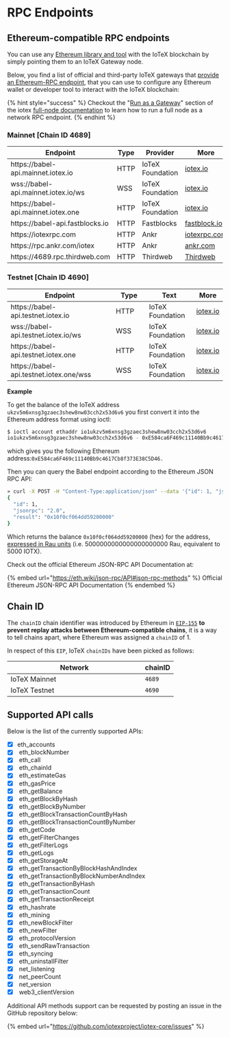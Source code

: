 # RPC Endpoints

## Ethereum-compatible RPC endpoints

You can use any [Ethereum library and tool](./) with the IoTeX blockchain by simply pointing them to an IoTeX Gateway node.&#x20;

Below, you find a list of official and third-party IoTeX gateways that [provide an Ethereum-RPC endpoint](https://delegates.iotex.io/get-started/node-configuration/run-the-node#run-as-a-gateway), that you can use to configure any Ethereum wallet or developer tool to interact with the IoTeX blockchain:&#x20;

{% hint style="success" %}
Checkout the "[Run as a Gateway](https://delegates.iotex.io/get-started/node-configuration/run-the-node#run-as-a-gateway)" section of the iotex [full-node documentation](https://delegates.iotex.io) to learn how to run a full node as a network RPC endpoint.
{% endhint %}

### Mainnet \[Chain ID 4689]

<table><thead><tr><th width="362.4995649735719">Endpoint</th><th width="118">Type</th><th width="129">Provider</th><th>More</th></tr></thead><tbody><tr><td>https://babel-api.mainnet.iotex.io</td><td>HTTP</td><td>IoTeX<br>Foundation</td><td><a href="https://iotex.io">iotex.io</a></td></tr><tr><td>wss://babel-api.mainnet.iotex.io/ws</td><td>WSS</td><td>IoTeX<br>Foundation</td><td><a href="https://iotex.io">iotex.io</a></td></tr><tr><td>https://babel-api.mainnet.iotex.one</td><td>HTTP</td><td>IoTeX Foundation</td><td><a href="https://iotex.io">iotex.io</a></td></tr><tr><td>https://babel-api.fastblocks.io</td><td>HTTP</td><td>Fastblocks</td><td><a href="https://fastblocks.io/">fastblock.io</a></td></tr><tr><td>https://iotexrpc.com</td><td>HTTP</td><td>Ankr</td><td><a href="https://iotexrpc.com">iotexrpc.com</a></td></tr><tr><td>https://rpc.ankr.com/iotex</td><td>HTTP</td><td>Ankr</td><td><a href="https://ankr.com">ankr.com</a></td></tr><tr><td>https://4689.rpc.thirdweb.com</td><td>HTTP</td><td>Thirdweb</td><td><a href="https://thirdweb.com/iotex-network">Thirdweb</a></td></tr></tbody></table>

### Testnet \[Chain ID 4690]

<table><thead><tr><th width="362.5471637775761">Endpoint</th><th width="120">Type</th><th width="127">Text</th><th>More</th></tr></thead><tbody><tr><td>https://babel-api.testnet.iotex.io</td><td>HTTP</td><td>IoTeX Foundation</td><td><a href="https://iotex.io">iotex.io</a></td></tr><tr><td>wss://babel-api.testnet.iotex.io/ws</td><td>WSS</td><td>IoTeX Foundation</td><td><a href="https://iotex.io">iotex.io</a></td></tr><tr><td> https://babel-api.testnet.iotex.one</td><td>HTTP</td><td>IoTeX Foundation</td><td><a href="https://iotex.io">iotex.io</a></td></tr><tr><td> https://babel-api.testnet.iotex.one/wss</td><td>WSS</td><td>IoTeX Foundation</td><td><a href="https://iotex.io">iotex.io</a></td></tr></tbody></table>

**Example**

To get the balance of the IoTeX address `ukzv5m6xnsg3gzaec3shew8nw03cch2x53d6v6` you first convert it into the Ethereum address format using ioctl:

```bash
$ ioctl account ethaddr io1ukzv5m6xnsg3gzaec3shew8nw03cch2x53d6v6
io1ukzv5m6xnsg3gzaec3shew8nw03cch2x53d6v6 - 0xE584ca6F469c11140Bb9c4617Cb8f373E38C5D46
```

which gives you the following Ethereum address:`0xE584ca6F469c11140Bb9c4617Cb8f373E38C5D46.`&#x20;

Then you can query the Babel endpoint according to the Ethereum JSON RPC API:&#x20;

```bash
» curl -X POST -H "Content-Type:application/json" --data '{"id": 1, "jsonrpc": "2.0", "method": "eth_getBalance", "params": ["0xE584ca6F469c11140Bb9c4617Cb8f373E38C5D46", ""]}' https://babel-api.mainnet.iotex.io
{
  "id": 1,
  "jsonrpc": "2.0",
  "result": "0x10f0cf064dd59200000"
}
```

Which returns the balance `0x10f0cf064dd59200000` (hex) for the address, [expressed in Rau units](../basic-concepts/iotx-token.md#iotx-fractions) (i.e. 5000000000000000000000 Rau, equivalent to 5000 IOTX).

Check out the official Ethereum JSON-RPC API Documentation at:

{% embed url="https://eth.wiki/json-rpc/API#json-rpc-methods" %}
Official Ethereum JSON-RPC API Documentation
{% endembed %}

## Chain ID

The `chainID` chain identifier was introduced by Ethereum in [`EIP-155`](https://eips.ethereum.org/EIPS/eip-155#list-of-chain-ids) **to prevent replay attacks between Ethereum-compatible chains**, it is a way to tell chains apart, where Ethereum was assigned a `chainID` of 1.&#x20;

In respect of this `EIP`, IoTeX `chainIDs` have been picked as follows:

<table><thead><tr><th width="298">Network</th><th>chainID</th></tr></thead><tbody><tr><td>IoTeX Mainnet</td><td><code>4689</code></td></tr><tr><td>IoTeX Testnet</td><td><code>4690</code></td></tr></tbody></table>

## Supported API calls

Below is the list of the currently supported APIs:

* [x] eth\_accounts
* [x] &#x20;eth\_blockNumber
* [x] &#x20;eth\_call
* [x] &#x20;eth\_chainId
* [x] &#x20;eth\_estimateGas
* [x] &#x20;eth\_gasPrice
* [x] &#x20;eth\_getBalance
* [x] &#x20;eth\_getBlockByHash
* [x] &#x20;eth\_getBlockByNumber
* [x] &#x20;eth\_getBlockTransactionCountByHash
* [x] &#x20;eth\_getBlockTransactionCountByNumber
* [x] &#x20;eth\_getCode
* [x] &#x20;eth\_getFilterChanges
* [x] &#x20;eth\_getFilterLogs
* [x] &#x20;eth\_getLogs
* [x] &#x20;eth\_getStorageAt
* [x] &#x20;eth\_getTransactionByBlockHashAndIndex
* [x] &#x20;eth\_getTransactionByBlockNumberAndIndex
* [x] &#x20;eth\_getTransactionByHash
* [x] &#x20;eth\_getTransactionCount
* [x] &#x20;eth\_getTransactionReceipt
* [x] &#x20;eth\_hashrate
* [x] &#x20;eth\_mining
* [x] &#x20;eth\_newBlockFilter
* [x] &#x20;eth\_newFilter
* [x] &#x20;eth\_protocolVersion
* [x] &#x20;eth\_sendRawTransaction
* [x] &#x20;eth\_syncing
* [x] &#x20;eth\_uninstallFilter
* [x] &#x20;net\_listening
* [x] &#x20;net\_peerCount
* [x] &#x20;net\_version
* [x] &#x20;web3\_clientVersion

Additional API methods support can be requested by posting an issue in the GitHub repository below:

{% embed url="https://github.com/iotexproject/iotex-core/issues" %}
